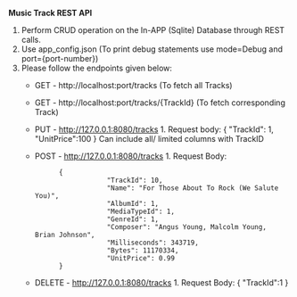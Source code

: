 **Music Track REST API**
1. Perform CRUD operation on the In-APP (Sqlite) Database through REST calls.
2. Use app_config.json (To print debug statements use mode=Debug and port={port-number})
3. Please follow the endpoints given below:
    * GET -  http://localhost:port/tracks (To fetch all Tracks)
    * GET -  http://localhost:port/tracks/{TrackId} (To fetch corresponding Track)
    
    * PUT -  http://127.0.0.1:8080/tracks
            1. Request body: {
                               "TrackId": 1,
                               "UnitPrice":100
                              }
            Can include all/ limited columns with TrackID
    
    * POST -  http://127.0.0.1:8080/tracks
            1.  Request Body:
            
                {
                            "TrackId": 10,
                            "Name": "For Those About To Rock (We Salute You)",
                            "AlbumId": 1,
                            "MediaTypeId": 1,
                            "GenreId": 1,
                            "Composer": "Angus Young, Malcolm Young, Brian Johnson",
                            "Milliseconds": 343719,
                            "Bytes": 11170334,
                            "UnitPrice": 0.99
                }

    * DELETE -  http://127.0.0.1:8080/tracks
                1. Request Body:
                        {
	                        "TrackId":1
                        }
                        
